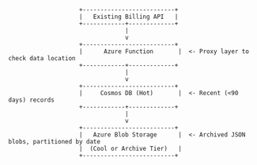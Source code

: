                         +--------------------------+
                        |   Existing Billing API   |
                        +------------+-------------+
                                     |
                                     v
                        +--------------------------+
                        |      Azure Function       |  <- Proxy layer to check data location
                        +------------+-------------+
                                     |
                                     v
                        +--------------------------+
                        |     Cosmos DB (Hot)       |  <- Recent (<90 days) records
                        +------------+-------------+
                                     |
                                     v
                        +--------------------------+
                        |   Azure Blob Storage      |  <- Archived JSON blobs, partitioned by date
                        |  (Cool or Archive Tier)   |
                        +--------------------------+
